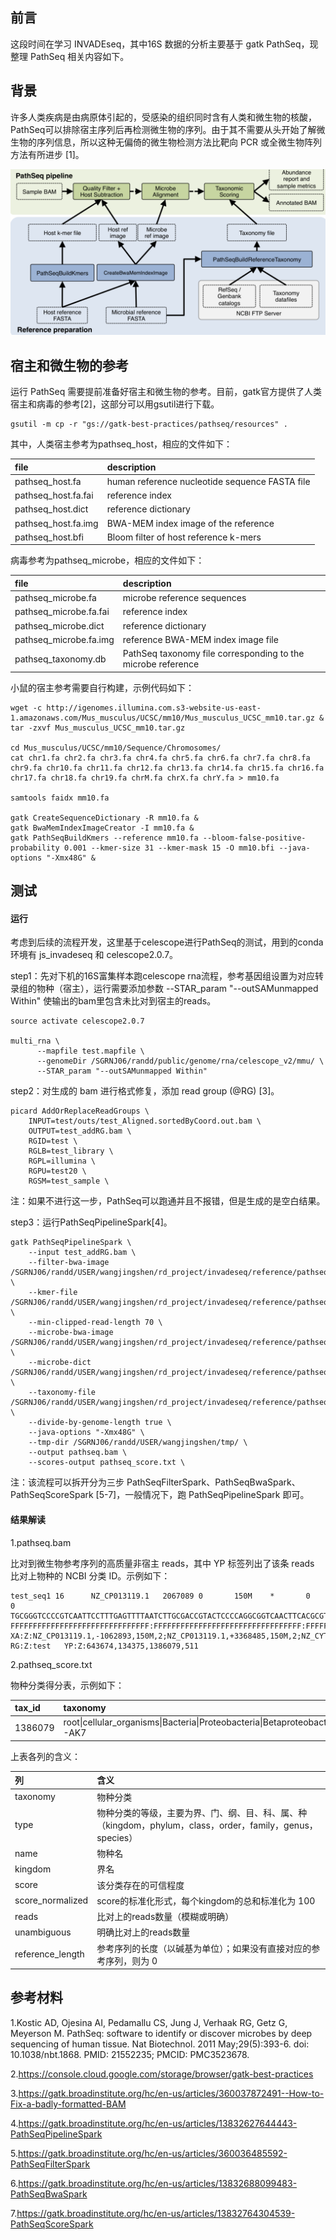 ## 前言

这段时间在学习 INVADEseq，其中16S 数据的分析主要基于 gatk PathSeq，现整理 PathSeq 相关内容如下。


## 背景

许多人类疾病是由病原体引起的，受感染的组织同时含有人类和微生物的核酸，PathSeq可以排除宿主序列后再检测微生物的序列。由于其不需要从头开始了解微生物的序列信息，所以这种无偏倚的微生物检测方法比靶向 PCR 或全微生物阵列方法有所进步 [1]。

![image](https://github.com/wangjingshen/blog/blob/master/image/202406_PathSeq/PathSeq_pipeline.png)


## 宿主和微生物的参考

运行 PathSeq 需要提前准备好宿主和微生物的参考。目前，gatk官方提供了人类宿主和病毒的参考[2]，这部分可以用gsutil进行下载。
```
gsutil -m cp -r "gs://gatk-best-practices/pathseq/resources" .
```
其中，人类宿主参考为pathseq_host，相应的文件如下：

| file | description |
| :--- | :--- |
| pathseq_host.fa | human reference nucleotide sequence FASTA file | 
| pathseq_host.fa.fai | reference index | 
| pathseq_host.dict | reference dictionary |
| pathseq_host.fa.img | BWA-MEM index image of the reference |
| pathseq_host.bfi | Bloom filter of host reference k-mers |

病毒参考为pathseq_microbe，相应的文件如下：

| file | description |
| :--- | :--- |
| pathseq_microbe.fa | microbe reference sequences |
| pathseq_microbe.fa.fai | reference index |
| pathseq_microbe.dict | reference dictionary |
| pathseq_microbe.fa.img | reference BWA-MEM index image file |
| pathseq_taxonomy.db | PathSeq taxonomy file corresponding to the microbe reference |

小鼠的宿主参考需要自行构建，示例代码如下：

```
wget -c http://igenomes.illumina.com.s3-website-us-east-1.amazonaws.com/Mus_musculus/UCSC/mm10/Mus_musculus_UCSC_mm10.tar.gz &
tar -zxvf Mus_musculus_UCSC_mm10.tar.gz

cd Mus_musculus/UCSC/mm10/Sequence/Chromosomes/
cat chr1.fa chr2.fa chr3.fa chr4.fa chr5.fa chr6.fa chr7.fa chr8.fa chr9.fa chr10.fa chr11.fa chr12.fa chr13.fa chr14.fa chr15.fa chr16.fa chr17.fa chr18.fa chr19.fa chrM.fa chrX.fa chrY.fa > mm10.fa

samtools faidx mm10.fa

gatk CreateSequenceDictionary -R mm10.fa &
gatk BwaMemIndexImageCreator -I mm10.fa &
gatk PathSeqBuildKmers --reference mm10.fa --bloom-false-positive-probability 0.001 --kmer-size 31 --kmer-mask 15 -O mm10.bfi --java-options "-Xmx48G" &
```


## 测试

#### 运行

考虑到后续的流程开发，这里基于celescope进行PathSeq的测试，用到的conda环境有 js_invadeseq 和 celescope2.0.7。

step1：先对下机的16S富集样本跑celescope rna流程，参考基因组设置为对应转录组的物种（宿主），运行需要添加参数 --STAR_param "--outSAMunmapped Within" 使输出的bam里包含未比对到宿主的reads。

```
source activate celescope2.0.7

multi_rna \
      --mapfile test.mapfile \
      --genomeDir /SGRNJ06/randd/public/genome/rna/celescope_v2/mmu/ \
      --STAR_param "--outSAMunmapped Within"
```

step2：对生成的 bam 进行格式修复，添加 read group (@RG) [3]。

```
picard AddOrReplaceReadGroups \
    INPUT=test/outs/test_Aligned.sortedByCoord.out.bam \
    OUTPUT=test_addRG.bam \
    RGID=test \
    RGLB=test_library \
    RGPL=illumina \
    RGPU=test20 \
    RGSM=test_sample \
```
注：如果不进行这一步，PathSeq可以跑通并且不报错，但是生成的是空白结果。

step3：运行PathSeqPipelineSpark[4]。

```
gatk PathSeqPipelineSpark \
    --input test_addRG.bam \
    --filter-bwa-image /SGRNJ06/randd/USER/wangjingshen/rd_project/invadeseq/reference/pathseq_mm10/mm10.fa.img \
    --kmer-file /SGRNJ06/randd/USER/wangjingshen/rd_project/invadeseq/reference/pathseq_mm10/mm10.bfi \
    --min-clipped-read-length 70 \
    --microbe-bwa-image /SGRNJ06/randd/USER/wangjingshen/rd_project/invadeseq/reference/pathseq_microbe/pathseq_microbe.fa.img \
    --microbe-dict  /SGRNJ06/randd/USER/wangjingshen/rd_project/invadeseq/reference/pathseq_microbe/pathseq_microbe.dict \
    --taxonomy-file /SGRNJ06/randd/USER/wangjingshen/rd_project/invadeseq/reference/pathseq_microbe/pathseq_taxonomy.db \
    --divide-by-genome-length true \
    --java-options "-Xmx48G" \
    --tmp-dir /SGRNJ06/randd/USER/wangjingshen/tmp/ \
    --output pathseq.bam \
    --scores-output pathseq_score.txt \
```

注：该流程可以拆开分为三步 PathSeqFilterSpark、PathSeqBwaSpark、PathSeqScoreSpark [5-7]，一般情况下，跑 PathSeqPipelineSpark 即可。


#### 结果解读
1.pathseq.bam

比对到微生物参考序列的高质量非宿主 reads，其中 YP 标签列出了该条 reads 比对上物种的 NCBI 分类 ID。示例如下：

```
test_seq1 16      NZ_CP013119.1   2067089 0       150M    *       0       0       TGCGGGTCCCCGTCAATTCCTTTGAGTTTTAATCTTGCGACCGTACTCCCCAGGCGGTCAACTTCACGCGTTAGCTGCGCTACTAAGGCCTAACGGCCCCAACAGCTAGTTGACATCGTTTAGGGCGTGGACTCCCCGGGTATCTAATCA FFFFFFFFFFFFFFFFFFFFFFFFFFFFFFF:FFFFFFFFFFFFFFFFFFFFFFFFFFFFFFFFF:FFFFFFFFFFFFFFFFFFFFFFFFFFFFFFFFFFFFFF:FFFFFFFFFFFFF:FFFFFFFFFFFFFFFFFFFFFFFFFFFFFFF XA:Z:NZ_CP013119.1,-1062893,150M,2;NZ_CP013119.1,+3368485,150M,2;NZ_CYTB01000006.1,+988,150M,2;NZ_AVOG02000015.1,+1074,150M,2;NZ_CP019697.1,-1212093,150M,4;NZ_CP019697.1,-1217843,150M,4;NZ_CP019697.1,+2594601,150M,4;      RG:Z:test   YP:Z:643674,134375,1386079,511
```

2.pathseq_score.txt

物种分类得分表，示例如下：

| tax_id | taxonomy | type | name | kingdom | score | score_normalized | reads | unambiguous | reference_length |
| :--- | :--- | :--- | :--- | :--- | :--- | :--- | :--- | :--- | :--- |
| 1386079 | root\|cellular_organisms\|Bacteria\|Proteobacteria\|Betaproteobacteria\|Burkholderiales\|Alcaligenaceae\|Alcaligenes\|\Alcaligenes_sp._EGD-AK7 | species | Alcaligenes_sp._EGD-AK7 | Bacteria | 318.42560350276494 | 0.9995708564749053 | 5745 | 0 | 4276451 |

上表各列的含义：

| 列 | 含义 |
| :--- | :--- |
| taxonomy |物种分类 |
| type | 物种分类的等级，主要为界、门、纲、目、科、属、种（kingdom，phylum，class，order，family，genus，species）|
| name | 物种名 |
| kingdom | 界名 |
| score | 该分类存在的可信程度 |
| score_normalized | score的标准化形式，每个kingdom的总和标准化为 100 |
| reads | 比对上的reads数量（模糊或明确）|
| unambiguous | 明确比对上的reads数量 |
| reference_length | 参考序列的长度（以碱基为单位）；如果没有直接对应的参考序列，则为 0 |


## 参考材料

1.Kostic AD, Ojesina AI, Pedamallu CS, Jung J, Verhaak RG, Getz G, Meyerson M. PathSeq: software to identify or discover microbes by deep sequencing of human tissue. Nat Biotechnol. 2011 May;29(5):393-6. doi: 10.1038/nbt.1868. PMID: 21552235; PMCID: PMC3523678.

2.https://console.cloud.google.com/storage/browser/gatk-best-practices

3.https://gatk.broadinstitute.org/hc/en-us/articles/360037872491--How-to-Fix-a-badly-formatted-BAM

4.https://gatk.broadinstitute.org/hc/en-us/articles/13832627644443-PathSeqPipelineSpark

5.https://gatk.broadinstitute.org/hc/en-us/articles/360036485592-PathSeqFilterSpark

6.https://gatk.broadinstitute.org/hc/en-us/articles/13832688099483-PathSeqBwaSpark

7.https://gatk.broadinstitute.org/hc/en-us/articles/13832764304539-PathSeqScoreSpark